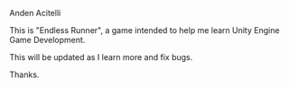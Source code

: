 Anden Acitelli

This is "Endless Runner", a game intended to help me learn Unity Engine Game Development. 

This will be updated as I learn more and fix bugs. 

Thanks. 
